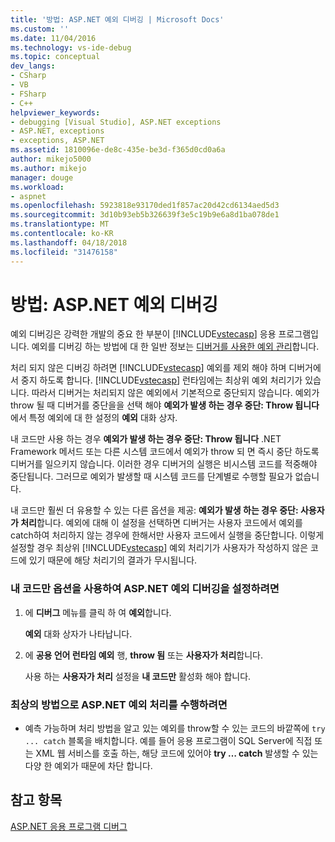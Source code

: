```yaml
---
title: '방법: ASP.NET 예외 디버깅 | Microsoft Docs'
ms.custom: ''
ms.date: 11/04/2016
ms.technology: vs-ide-debug
ms.topic: conceptual
dev_langs:
- CSharp
- VB
- FSharp
- C++
helpviewer_keywords:
- debugging [Visual Studio], ASP.NET exceptions
- ASP.NET, exceptions
- exceptions, ASP.NET
ms.assetid: 1810096e-de8c-435e-be3d-f365d0cd0a6a
author: mikejo5000
ms.author: mikejo
manager: douge
ms.workload:
- aspnet
ms.openlocfilehash: 5923818e93170ded1f857ac20d42cd6134aed5d3
ms.sourcegitcommit: 3d10b93eb5b326639f3e5c19b9e6a8d1ba078de1
ms.translationtype: MT
ms.contentlocale: ko-KR
ms.lasthandoff: 04/18/2018
ms.locfileid: "31476158"
---
```

# <a name="how-to-debug-aspnet-exceptions"></a>방법: ASP.NET 예외 디버깅
예외 디버깅은 강력한 개발의 중요 한 부분이 [!INCLUDE[vstecasp](../code-quality/includes/vstecasp_md.md)] 응용 프로그램입니다. 예외를 디버깅 하는 방법에 대 한 일반 정보는 [디버거를 사용한 예외 관리](../debugger/managing-exceptions-with-the-debugger.md)합니다.  
  
 처리 되지 않은 디버깅 하려면 [!INCLUDE[vstecasp](../code-quality/includes/vstecasp_md.md)] 예외를 제외 해야 하며 디버거에서 중지 하도록 합니다. [!INCLUDE[vstecasp](../code-quality/includes/vstecasp_md.md)] 런타임에는 최상위 예외 처리기가 있습니다. 따라서 디버거는 처리되지 않은 예외에서 기본적으로 중단되지 않습니다. 예외가 throw 될 때 디버거를 중단을을 선택 해야 **예외가 발생 하는 경우 중단: Throw 됩니다** 에서 특정 예외에 대 한 설정의 **예외** 대화 상자.  
  
 내 코드만 사용 하는 경우 **예외가 발생 하는 경우 중단: Throw 됩니다** .NET Framework 메서드 또는 다른 시스템 코드에서 예외가 throw 되 면 즉시 중단 하도록 디버거를 일으키지 않습니다. 이러한 경우 디버거의 실행은 비시스템 코드를 적중해야 중단됩니다. 그러므로 예외가 발생할 때 시스템 코드를 단계별로 수행할 필요가 없습니다.  
  
 내 코드만 훨씬 더 유용할 수 있는 다른 옵션을 제공: **예외가 발생 하는 경우 중단: 사용자가 처리**합니다. 예외에 대해 이 설정을 선택하면 디버거는 사용자 코드에서 예외를 catch하여 처리하지 않는 경우에 한해서만 사용자 코드에서 실행을 중단합니다. 이렇게 설정할 경우 최상위 [!INCLUDE[vstecasp](../code-quality/includes/vstecasp_md.md)] 예외 처리기가 사용자가 작성하지 않은 코드에 있기 때문에 해당 처리기의 결과가 무시됩니다.  
  
### <a name="to-enable-debugging-of-aspnet-exceptions-with-just-my-code"></a>내 코드만 옵션을 사용하여 ASP.NET 예외 디버깅을 설정하려면  
  
1.  에 **디버그** 메뉴를 클릭 하 여 **예외**합니다.  
  
     **예외** 대화 상자가 나타납니다.  
  
2.  에 **공용 언어 런타임 예외** 행, **throw 됨** 또는 **사용자가 처리**합니다.  
  
     사용 하는 **사용자가 처리** 설정을 **내 코드만** 활성화 해야 합니다.  
  
### <a name="to-use-best-practices-for-aspnet-exception-handling"></a>최상의 방법으로 ASP.NET 예외 처리를 수행하려면  
  
-   예측 가능하며 처리 방법을 알고 있는 예외를 throw할 수 있는 코드의 바깥쪽에 `try ... catch` 블록을 배치합니다. 예를 들어 응용 프로그램이 SQL Server에 직접 또는 XML 웹 서비스를 호출 하는, 해당 코드에 있어야 **try … catch** 발생할 수 있는 다양 한 예외가 때문에 차단 합니다.

## <a name="see-also"></a>참고 항목
[ASP.NET 응용 프로그램 디버그](../debugger/how-to-enable-debugging-for-aspnet-applications.md)